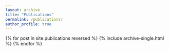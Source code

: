 ```yaml
---
layout: archive
title: "Publications"
permalink: /publications/
author_profile: true
---
```


{% for post in site.publications reversed %}
  {% include archive-single.html %}
{% endfor %}